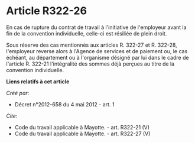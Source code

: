 # Article R322-26

En cas de rupture du contrat de travail à l'initiative de l'employeur avant la fin de la convention individuelle, celle-ci
est résiliée de plein droit. 

Sous réserve des cas mentionnés aux articles R. 322-27 et R. 322-28, l'employeur reverse alors à l'Agence de services et de
paiement ou, le cas échéant, au département ou à l'organisme désigné par lui dans le cadre de l'article R. 322-21
l'intégralité des sommes déjà perçues au titre de la convention individuelle.

**Liens relatifs à cet article**

_Créé par_:

  - Décret n°2012-658 du 4 mai 2012 - art. 1

_Cite_:

  - Code du travail applicable à Mayotte. - art. R322-21 (V)
  - Code du travail applicable à Mayotte. - art. R322-27 (V)
